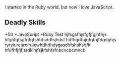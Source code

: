 I started in the Ruby world, but now I love JavaScript.

## Deadly Skills

*Git
*JavaScript
*Ruby
Test
hjfsgsfhjsfgfjfgjhfhjs
hfghfgfsgfgfgfshhfsddfsjhdsf
hdfhgdfhjgfgfhjfdgdghjs
ryryiureuroiruiewhdhdhdsgasdhfshshsdfk
hfufhfjfjfjsfdklhjfsjkfshfsfnbcncbcmncb

